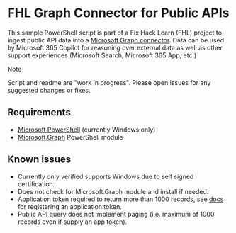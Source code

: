 
# FHL Graph Connector for Public APIs

This sample PowerShell script is part of a Fix Hack Learn (FHL) project to ingest public API data into a [Microsoft Graph connector](https://aka.ms/GraphConnectors).  Data can be used by Microsoft 365 Copilot for reasoning over external data as well as other support experiences (Microsoft Search, Microsoft 365 App, etc.)

> [!NOTE]
> Script and readme are "work in progress".  Please open issues for any suggested changes or fixes.

## Requirements

- [Microsoft PowerShell](https://learn.microsoft.com/powershell/scripting/install/installing-powershell) (currently Windows only)
- [Microsoft.Graph](https://www.powershellgallery.com/packages/Microsoft.Graph) PowerShell module

## Known issues

- Currently only verified supports Windows due to self signed certification.
- Does not check for Microsoft.Graph module and install if needed.
- Application token required to return more than 1000 records, see [docs](https://support.socrata.com/hc/articles/210138558-Generating-an-App-Token) for registering an application token.
- Public API query does not implement paging (i.e. maximum of 1000 records even if supply an app token).

